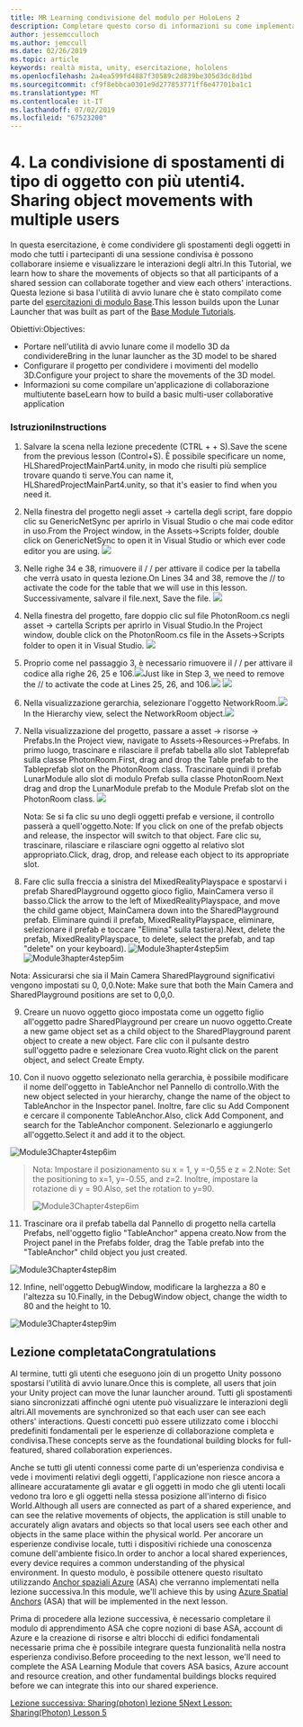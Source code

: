 ```yaml
---
title: MR Learning condivisione del modulo per HoloLens 2
description: Completare questo corso di informazioni su come implementare esperienze condivise con più utenti all'interno di un'applicazione 2 HoloLens.
author: jessemcculloch
ms.author: jemccull
ms.date: 02/26/2019
ms.topic: article
keywords: realtà mista, unity, esercitazione, hololens
ms.openlocfilehash: 2a4ea599fd4887f30589c2d839be305d3dc8d1bd
ms.sourcegitcommit: cf9f8ebbca0301e9d277853771ff6e47701ba1c1
ms.translationtype: MT
ms.contentlocale: it-IT
ms.lasthandoff: 07/02/2019
ms.locfileid: "67523200"
---
```

# <a name="4-sharing-object-movements-with-multiple-users"></a><span data-ttu-id="cc4aa-104">4. La condivisione di spostamenti di tipo di oggetto con più utenti</span><span class="sxs-lookup"><span data-stu-id="cc4aa-104">4. Sharing object movements with multiple users</span></span>

<span data-ttu-id="cc4aa-105">In questa esercitazione, è come condividere gli spostamenti degli oggetti in modo che tutti i partecipanti di una sessione condivisa è possono collaborare insieme e visualizzare le interazioni degli altri.</span><span class="sxs-lookup"><span data-stu-id="cc4aa-105">In this Tutorial, we learn how to share the movements of objects so that all participants of a shared session can collaborate together and view each others' interactions.</span></span> <span data-ttu-id="cc4aa-106">Questa lezione si basa l'utilità di avvio lunare che è stato compilato come parte del [esercitazioni di modulo Base](mrlearning-base.md).</span><span class="sxs-lookup"><span data-stu-id="cc4aa-106">This lesson builds upon the Lunar Launcher that was built as part of the [Base Module Tutorials](mrlearning-base.md).</span></span>

<span data-ttu-id="cc4aa-107">Obiettivi:</span><span class="sxs-lookup"><span data-stu-id="cc4aa-107">Objectives:</span></span>

- <span data-ttu-id="cc4aa-108">Portare nell'utilità di avvio lunare come il modello 3D da condividere</span><span class="sxs-lookup"><span data-stu-id="cc4aa-108">Bring in the lunar launcher as the 3D model to be shared</span></span>
- <span data-ttu-id="cc4aa-109">Configurare il progetto per condividere i movimenti del modello 3D.</span><span class="sxs-lookup"><span data-stu-id="cc4aa-109">Configure your project to share the movements of the 3D model.</span></span>
- <span data-ttu-id="cc4aa-110">Informazioni su come compilare un'applicazione di collaborazione multiutente base</span><span class="sxs-lookup"><span data-stu-id="cc4aa-110">Learn how to build a basic multi-user collaborative application</span></span>

### <a name="instructions"></a><span data-ttu-id="cc4aa-111">Istruzioni</span><span class="sxs-lookup"><span data-stu-id="cc4aa-111">Instructions</span></span>


1. <span data-ttu-id="cc4aa-112">Salvare la scena nella lezione precedente (CTRL + + S).</span><span class="sxs-lookup"><span data-stu-id="cc4aa-112">Save the scene from the previous lesson (Control+S).</span></span> <span data-ttu-id="cc4aa-113">È possibile specificare un nome, HLSharedProjectMainPart4.unity, in modo che risulti più semplice trovare quando ti serve.</span><span class="sxs-lookup"><span data-stu-id="cc4aa-113">You can name it, HLSharedProjectMainPart4.unity, so that it's easier to find when you need it.</span></span>

2. <span data-ttu-id="cc4aa-114">Nella finestra del progetto negli asset -> cartella degli script, fare doppio clic su GenericNetSync per aprirlo in Visual Studio o che mai code editor in uso.</span><span class="sxs-lookup"><span data-stu-id="cc4aa-114">From the Project window, in the Assets->Scripts folder, double click on GenericNetSync to open it in Visual Studio or which ever code editor you are using.</span></span>  ![](images/module3chapter4updatestep2.png)

3. <span data-ttu-id="cc4aa-115">Nelle righe 34 e 38, rimuovere il / / per attivare il codice per la tabella che verrà usato in questa lezione.</span><span class="sxs-lookup"><span data-stu-id="cc4aa-115">On Lines 34 and 38, remove the // to activate the code for the table that we will use in this lesson.</span></span> <span data-ttu-id="cc4aa-116">Successivamente, salvare il file.</span><span class="sxs-lookup"><span data-stu-id="cc4aa-116">next, Save the file.</span></span> ![](images/module3chapter4updatestep3.png)

4. <span data-ttu-id="cc4aa-117">Nella finestra del progetto, fare doppio clic sul file PhotonRoom.cs negli asset -> cartella Scripts per aprirlo in Visual Studio.</span><span class="sxs-lookup"><span data-stu-id="cc4aa-117">In the Project window, double click on the PhotonRoom.cs file in the Assets->Scripts folder to open it in Visual Studio.</span></span> ![](images/module3chapter4updatestep4.png)

5. <span data-ttu-id="cc4aa-118">Proprio come nel passaggio 3, è necessario rimuovere il / / per attivare il codice alla righe 26, 25 e 106.![](images/module3chapter4updatestep5a.png)</span><span class="sxs-lookup"><span data-stu-id="cc4aa-118">Just like in Step 3, we need to remove the // to activate the code at Lines 25, 26, and 106.![](images/module3chapter4updatestep5a.png)</span></span> ![](images/module3chapter4updatestep5b.png)

6. <span data-ttu-id="cc4aa-119">Nella visualizzazione gerarchia, selezionare l'oggetto NetworkRoom.![](images/module3chapter4updatestep6.png)</span><span class="sxs-lookup"><span data-stu-id="cc4aa-119">In the Hierarchy view, select the NetworkRoom object.![](images/module3chapter4updatestep6.png)</span></span>

7. <span data-ttu-id="cc4aa-120">Nella visualizzazione del progetto, passare a asset -> risorse -> Prefabs.</span><span class="sxs-lookup"><span data-stu-id="cc4aa-120">In the Project view, navigate to Assets->Resources->Prefabs.</span></span> <span data-ttu-id="cc4aa-121">In primo luogo, trascinare e rilasciare il prefab tabella allo slot Tableprefab sulla classe PhotonRoom.</span><span class="sxs-lookup"><span data-stu-id="cc4aa-121">First, drag and drop the Table prefab to the Tableprefab slot on the PhotonRoom class.</span></span> <span data-ttu-id="cc4aa-122">Trascinare quindi il prefab LunarModule allo slot di modulo Prefab sulla classe PhotonRoom.</span><span class="sxs-lookup"><span data-stu-id="cc4aa-122">Next drag and drop the LunarModule prefab to the Module Prefab slot on the PhotonRoom class.</span></span> ![](images/module3chapter4updatestep7.png)

   <span data-ttu-id="cc4aa-123">Nota: Se si fa clic su uno degli oggetti prefab e versione, il controllo passerà a quell'oggetto.</span><span class="sxs-lookup"><span data-stu-id="cc4aa-123">Note: If you click on one of the prefab objects and release, the inspector will switch to that object.</span></span> <span data-ttu-id="cc4aa-124">Fare clic su, trascinare, rilasciare e rilasciare ogni oggetto al relativo slot appropriato.</span><span class="sxs-lookup"><span data-stu-id="cc4aa-124">Click, drag, drop, and release each object to its appropriate slot.</span></span>



8. <span data-ttu-id="cc4aa-125">Fare clic sulla freccia a sinistra del MixedRealityPlayspace e spostarvi i prefab SharedPlayground oggetto gioco figlio, MainCamera verso il basso.</span><span class="sxs-lookup"><span data-stu-id="cc4aa-125">Click the arrow to the left of MixedRealityPlayspace, and move the child game object, MainCamera down into the SharedPlayground prefab.</span></span> <span data-ttu-id="cc4aa-126">Eliminare quindi il prefab, MixedRealityPlayspace, eliminare, selezionare il prefab e toccare "Elimina" sulla tastiera).</span><span class="sxs-lookup"><span data-stu-id="cc4aa-126">Next, delete the prefab, MixedRealityPlayspace, to delete, select the prefab, and tap "delete" on your keyboard).</span></span>
<span data-ttu-id="cc4aa-127">![Module3hapter4step5im](images/module3chapter4step5im.PNG)</span><span class="sxs-lookup"><span data-stu-id="cc4aa-127">![Module3hapter4step5im](images/module3chapter4step5im.PNG)</span></span>

<span data-ttu-id="cc4aa-128">Nota:  Assicurarsi che sia il Main Camera SharedPlayground significativi vengono impostati su 0, 0,0.</span><span class="sxs-lookup"><span data-stu-id="cc4aa-128">Note:  Make sure that both the Main Camera and SharedPlayground positions are set to 0,0,0.</span></span>

9. <span data-ttu-id="cc4aa-129">Creare un nuovo oggetto gioco impostata come un oggetto figlio all'oggetto padre SharedPlayground per creare un nuovo oggetto.</span><span class="sxs-lookup"><span data-stu-id="cc4aa-129">Create a new game object set as a child object to the SharedPlayground parent object to create a new object.</span></span> <span data-ttu-id="cc4aa-130">Fare clic con il pulsante destro sull'oggetto padre e selezionare Crea vuoto.</span><span class="sxs-lookup"><span data-stu-id="cc4aa-130">Right click on the parent object, and select Create Empty.</span></span> 

10. <span data-ttu-id="cc4aa-131">Con il nuovo oggetto selezionato nella gerarchia, è possibile modificare il nome dell'oggetto in TableAnchor nel Pannello di controllo.</span><span class="sxs-lookup"><span data-stu-id="cc4aa-131">With the new object selected in your hierarchy, change the name of the object to TableAnchor in the Inspector panel.</span></span> <span data-ttu-id="cc4aa-132">Inoltre, fare clic su Add Component e cercare il componente TableAnchor.</span><span class="sxs-lookup"><span data-stu-id="cc4aa-132">Also, click Add Component, and search for the TableAnchor component.</span></span> <span data-ttu-id="cc4aa-133">Selezionarlo e aggiungerlo all'oggetto.</span><span class="sxs-lookup"><span data-stu-id="cc4aa-133">Select it and add it to the object.</span></span> 

![Module3Chapter4step6im](images/module3chapter4step7im.PNG)

> <span data-ttu-id="cc4aa-135">Nota: Impostare il posizionamento su x = 1, y =-0,55 e z = 2.</span><span class="sxs-lookup"><span data-stu-id="cc4aa-135">Note: Set the positioning to x=1, y=-0.55, and z=2.</span></span> <span data-ttu-id="cc4aa-136">Inoltre, impostare la rotazione di y = 90.</span><span class="sxs-lookup"><span data-stu-id="cc4aa-136">Also, set the rotation to y=90.</span></span> 
>
> ![Module3Chapter4step6im](images/module3chapter4noteim.PNG)

11. <span data-ttu-id="cc4aa-138">Trascinare ora il prefab tabella dal Pannello di progetto nella cartella Prefabs, nell'oggetto figlio "TableAnchor" appena creato.</span><span class="sxs-lookup"><span data-stu-id="cc4aa-138">Now from the Project panel in the Prefabs folder, drag the Table prefab into the "TableAnchor" child object you just created.</span></span>

![Module3Chapter4step8im](images/module3chapter4step8im.PNG)



12. <span data-ttu-id="cc4aa-140">Infine, nell'oggetto DebugWindow, modificare la larghezza a 80 e l'altezza su 10.</span><span class="sxs-lookup"><span data-stu-id="cc4aa-140">Finally, in the DebugWindow object, change the width to 80 and the height to 10.</span></span>

![Module3Chapter4step9im](images/module3chapter4step11im.PNG)




## <a name="congratulations"></a><span data-ttu-id="cc4aa-142">Lezione completata</span><span class="sxs-lookup"><span data-stu-id="cc4aa-142">Congratulations</span></span>


<span data-ttu-id="cc4aa-143">Al termine, tutti gli utenti che eseguono join di un progetto Unity possono spostarsi l'utilità di avvio lunare.</span><span class="sxs-lookup"><span data-stu-id="cc4aa-143">Once this is complete, all users that join your Unity project can move the lunar launcher around.</span></span> <span data-ttu-id="cc4aa-144">Tutti gli spostamenti siano sincronizzati affinché ogni utente può visualizzare le interazioni degli altri.</span><span class="sxs-lookup"><span data-stu-id="cc4aa-144">All movements are synchronized so that each user can see each others' interactions.</span></span> <span data-ttu-id="cc4aa-145">Questi concetti può essere utilizzato come i blocchi predefiniti fondamentali per le esperienze di collaborazione completa e condivisa.</span><span class="sxs-lookup"><span data-stu-id="cc4aa-145">These concepts serve as the foundational building blocks for full-featured, shared collaboration experiences.</span></span> 

<span data-ttu-id="cc4aa-146">Anche se tutti gli utenti connessi come parte di un'esperienza condivisa e vede i movimenti relativi degli oggetti, l'applicazione non riesce ancora a allineare accuratamente gli avatar e gli oggetti in modo che gli utenti locali vedono tra loro e gli oggetti nella stessa posizione all'interno di fisico World.</span><span class="sxs-lookup"><span data-stu-id="cc4aa-146">Although all users are connected as part of a shared experience, and can see the relative movements of objects, the application is still unable to accurately align avatars and objects so that local users see each other and objects in the same place within the physical world.</span></span> <span data-ttu-id="cc4aa-147">Per ancorare un esperienze condivise locale, tutti i dispositivi richiede una conoscenza comune dell'ambiente fisico.</span><span class="sxs-lookup"><span data-stu-id="cc4aa-147">In order to anchor a local shared experiences, every device requires a common understanding of the physical environment.</span></span> <span data-ttu-id="cc4aa-148">In questo modulo, è possibile ottenere questo risultato utilizzando [Anchor spaziali Azure](<https://azure.microsoft.com/en-us/services/spatial-anchors/>) (ASA) che verranno implementati nella lezione successiva.</span><span class="sxs-lookup"><span data-stu-id="cc4aa-148">In this module, we'll achieve this by using [Azure Spatial Anchors](<https://azure.microsoft.com/en-us/services/spatial-anchors/>) (ASA) that will be implemented in the next lesson.</span></span>

<span data-ttu-id="cc4aa-149">Prima di procedere alla lezione successiva, è necessario completare il modulo di apprendimento ASA che copre nozioni di base ASA, account di Azure e la creazione di risorse e altri blocchi di edifici fondamentali necessarie prima che è possibile integrare questa funzionalità nella nostra esperienza condiviso.</span><span class="sxs-lookup"><span data-stu-id="cc4aa-149">Before proceeding to the next lesson, we'll need to complete the ASA Learning Module that covers ASA basics, Azure account and resource creation, and other fundamental buildings blocks required before we can integrate this into our shared experience.</span></span>

<span data-ttu-id="cc4aa-150">[Lezione successiva: Sharing(photon) lezione 5](mrlearning-sharing(photon)-ch5.md)</span><span class="sxs-lookup"><span data-stu-id="cc4aa-150">[Next Lesson: Sharing(Photon) Lesson 5](mrlearning-sharing(photon)-ch5.md)</span></span>

